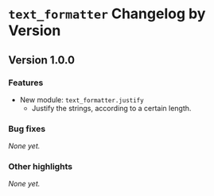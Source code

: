 # `text_formatter` Changelog by Version

## Version 1.0.0

### Features

- New module: `text_formatter.justify`
  - Justify the strings, according to a certain length.

### Bug fixes

_None yet._

### Other highlights

_None yet._
